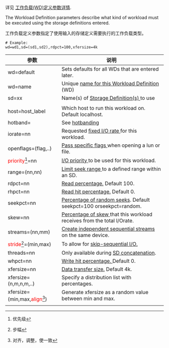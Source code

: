 详见 [工作负载(WD)定义参数详情](#_bookmark96).

The Workload Definition parameters describe what kind of workload must be executed using the storage definitions entered.

工作负载定义参数指定了使用输入的存储定义需要执行的工作负载类型。



```shell
# Example: 
wd=wd1,sd=(sd1,sd2),rdpct=100,xfersize=4k
```

 

| 参数                                                         | 说明                                                         |
| ------------------------------------------------------------ | ------------------------------------------------------------ |
| wd=default                                                   | Sets defaults for all WDs that are entered later.            |
| wd=name                                                      | Unique [name for this Workload Definition ](#_bookmark97)(WD) |
| sd=xx                                                        | Name(s) of [Storage Definition(s) ](#_bookmark99)to use      |
|                                                              |                                                              |
| host=host_label                                              | Which host to run this workload on. Default localhost.       |
| hotband=                                                     | See [hotbanding](#_bookmark135)                              |
| iorate=nn                                                    | Requested [fixed I/O rate ](#_bookmark107)for this workload. |
| openflags=(flag,..)                                          | [Pass specific flags ](#_bookmark92)when opening a lun or file. |
| <font color="#FF00000">priority</font>[^ 1 ]=nn              | [I/O priority ](#_bookmark108)to be used for this workload.  |
| range=(nn,nn)                                                | [Limit seek range ](#_bookmark106)to a defined range within an SD. |
| rdpct=nn                                                     | [Read percentage.](#_bookmark100) Default 100.               |
| rhpct=nn                                                     | [Read hit percentage.](#_bookmark101) Default 0.             |
| seekpct=nn                                                   | [Percentage of random seeks](#_bookmark104). Default seekpct=100 orseekpct=random. |
| skew=nn                                                      | [Percentage of skew ](#_bookmark103)that this workload receives from the total I/Orate. |
| streams=(nn,mm)                                              | [Create independent sequential streams ](#_bookmark94)on the same device. |
| <font color="#FF00000">stride</font>[^ 2 ]=(min,max)         | To allow for [skip-sequential I/O.](#_bookmark105)           |
| threads=nn                                                   | Only available during [SD concatenation](#_bookmark135).     |
| whpct=nn                                                     | [Write hit percentage. ](#_bookmark101)Default 0.            |
| xfersize=nn                                                  | [Data transfer size.](#_bookmark102) Default 4k.             |
| xfersize=(n,m,n,m,..)                                        | Specify a distribution list with percentages.                |
| xfersize=(min,max,<font color="#FF00000">align</font>[^ 3 ]) | Generate xfersize as a random value between min and max.     |
|                                                              |                                                              |



[^ 1 ]: 优先级
[^ 2 ]: 步幅
[^ 3 ]: 对齐，调整，使一致